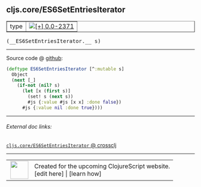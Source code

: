 ## cljs.core/ES6SetEntriesIterator



 <table border="1">
<tr>
<td>type</td>
<td><a href="https://github.com/cljsinfo/cljs-api-docs/tree/0.0-2371"><img valign="middle" alt="[+] 0.0-2371" title="Added in 0.0-2371" src="https://img.shields.io/badge/+-0.0--2371-lightgrey.svg"></a> </td>
</tr>
</table>


 <samp>
(__ES6SetEntriesIterator.__ s)<br>
</samp>

---







Source code @ [github](https://github.com/clojure/clojurescript/blob/r3148/src/cljs/cljs/core.cljs#L5473-L5480):

```clj
(deftype ES6SetEntriesIterator [^:mutable s]
  Object
  (next [_]
    (if-not (nil? s)
      (let [x (first s)]
        (set! s (next s))
        #js {:value #js [x x] :done false})
      #js {:value nil :done true})))
```

<!--
Repo - tag - source tree - lines:

 <pre>
clojurescript @ r3148
└── src
    └── cljs
        └── cljs
            └── <ins>[core.cljs:5473-5480](https://github.com/clojure/clojurescript/blob/r3148/src/cljs/cljs/core.cljs#L5473-L5480)</ins>
</pre>

-->

---



###### External doc links:

[`cljs.core/ES6SetEntriesIterator` @ crossclj](http://crossclj.info/fun/cljs.core.cljs/ES6SetEntriesIterator.html)<br>

---

 <table>
<tr><td>
<img valign="middle" align="right" width="48px" src="http://i.imgur.com/Hi20huC.png">
</td><td>
Created for the upcoming ClojureScript website.<br>
[edit here] | [learn how]
</td></tr></table>

[edit here]:https://github.com/cljsinfo/cljs-api-docs/blob/master/cljsdoc/cljs.core/ES6SetEntriesIterator.cljsdoc
[learn how]:https://github.com/cljsinfo/cljs-api-docs/wiki/cljsdoc-files

<!--

This information was too distracting to show to readers, but I'll leave it
commented here since it is helpful to:

- pretty-print the data used to generate this document
- and show how to retrieve that data



The API data for this symbol:

```clj
{:ns "cljs.core",
 :name "ES6SetEntriesIterator",
 :type "type",
 :signature ["[s]"],
 :source {:code "(deftype ES6SetEntriesIterator [^:mutable s]\n  Object\n  (next [_]\n    (if-not (nil? s)\n      (let [x (first s)]\n        (set! s (next s))\n        #js {:value #js [x x] :done false})\n      #js {:value nil :done true})))",
          :title "Source code",
          :repo "clojurescript",
          :tag "r3148",
          :filename "src/cljs/cljs/core.cljs",
          :lines [5473 5480]},
 :full-name "cljs.core/ES6SetEntriesIterator",
 :full-name-encode "cljs.core/ES6SetEntriesIterator",
 :history [["+" "0.0-2371"]]}

```

Retrieve the API data for this symbol:

```clj
;; from Clojure REPL
(require '[clojure.edn :as edn])
(-> (slurp "https://raw.githubusercontent.com/cljsinfo/cljs-api-docs/catalog/cljs-api.edn")
    (edn/read-string)
    (get-in [:symbols "cljs.core/ES6SetEntriesIterator"]))
```

-->
